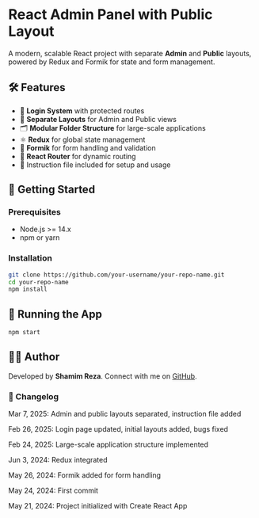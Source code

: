 # React Admin Panel with Public Layout

A modern, scalable React project with separate **Admin** and **Public** layouts, powered by Redux and Formik for state and form management.

## 🛠️ Features

- 🔐 **Login System** with protected routes
- 🧩 **Separate Layouts** for Admin and Public views
- 🗂️ **Modular Folder Structure** for large-scale applications
- ⚛️ **Redux** for global state management
- 📝 **Formik** for form handling and validation
- 🔁 **React Router** for dynamic routing
- 📄 Instruction file included for setup and usage


## 🚀 Getting Started

### Prerequisites

- Node.js >= 14.x
- npm or yarn

### Installation

```bash
git clone https://github.com/your-username/your-repo-name.git
cd your-repo-name
npm install
```

## 🚀 Running the App

```bash
npm start
```

## 👨‍💻 Author
Developed by **Shamim Reza**. Connect with me on [GitHub](https://github.com/shamim90123).

### 📅 Changelog
Mar 7, 2025: Admin and public layouts separated, instruction file added

Feb 26, 2025: Login page updated, initial layouts added, bugs fixed

Feb 24, 2025: Large-scale application structure implemented

Jun 3, 2024: Redux integrated

May 26, 2024: Formik added for form handling

May 24, 2024: First commit

May 21, 2024: Project initialized with Create React App